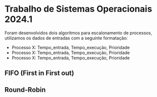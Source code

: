 # Trabalho de Sistemas Operacionais 2024.1

Foram desenvolvidos dois algoritmos para escalonamento de processos, utilizamos os dados de entradas com a seguinte formatação:

- Processo X: Tempo_entrada, Tempo_execução, Prioridade
- Processo X: Tempo_entrada, Tempo_execução, Prioridade
- Processo X: Tempo_entrada, Tempo_execução, Prioridade


## FIFO (First in First out)

## Round-Robin